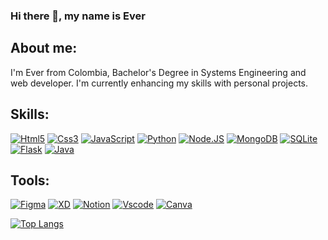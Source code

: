### Hi there 👋, my name is Ever

## About me:
I'm Ever from Colombia, Bachelor's Degree in Systems Engineering and web developer. I'm currently enhancing my skills with personal projects.
## Skills:
[![Html5](https://img.shields.io/badge/HTML5-f06529?style=for-the-badge&logo=html5&logoColor=white&labelColor=101010)]()
[![Css3](https://img.shields.io/badge/CSS-2965f1?style=for-the-badge&logo=css3&logoColor=white&labelColor=101010)]()
[![JavaScript](https://img.shields.io/badge/JavaScript-F7DF1E?style=for-the-badge&logo=javascript&logoColor=white&labelColor=101010)]()
[![Python](https://img.shields.io/badge/python-ffd43b?style=for-the-badge&logo=python&logoColor=white&labelColor=101010)]()
[![Node.JS](https://img.shields.io/badge/Node.JS-339933?style=for-the-badge&logo=node.js&logoColor=white&labelColor=101010)]()
[![MongoDB](https://img.shields.io/badge/MongoDB-47A248?style=for-the-badge&logo=mongodb&logoColor=white&labelColor=101010)]()
[![SQLite](https://img.shields.io/badge/SQLite-6fb6f6?style=for-the-badge&logo=SQLite&logoColor=white&labelColor=101010)]()
[![Flask](https://img.shields.io/badge/flask-ffffff?style=for-the-badge&logo=flask&logoColor=white&labelColor=101010)]()
[![Java](https://img.shields.io/badge/Java-%23ED8B00?style=for-the-badge&logo=Java&logoColor=white&labelColor=101010)]() 
<!-- [![React](https://img.shields.io/badge/react-61dbfb?style=for-the-badge&logo=react&logoColor=white&labelColor=101010)]() -->

## Tools:
[![Figma](https://img.shields.io/badge/figma-%23F24E1E?style=for-the-badge&logo=figma&logoColor=white&labelColor=101010)]()
[![XD](https://img.shields.io/badge/Adobe%20XD-470137?style=for-the-badge&logo=Adobe%20XD&logoColor=white&labelColor=101010)]()
[![Notion](https://img.shields.io/badge/Notion-%23000000?style=for-the-badge&logo=Notion&logoColor=white&labelColor=101010)]()
[![Vscode](https://img.shields.io/badge/Visual%20Studio%20Code-0078d7.svg?style=for-the-badge&logo=visual-studio-code&logoColor=white&labelColor=101010)]()
[![Canva](https://img.shields.io/badge/Canva-%2300C4CC.svg?style=for-the-badge&logo=canva&logoColor=white&labelColor=101010)]()


<!-- [![t]()]()-->



<!-- https://github.com/Ileriayo/markdown-badges -->


[![Top Langs](https://github-readme-stats.vercel.app/api/top-langs/?username=G-nava&layout=compact)](https://github.com/G-nava/github-readme-stats)
